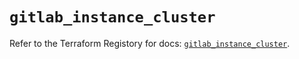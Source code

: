 # `gitlab_instance_cluster`

Refer to the Terraform Registory for docs: [`gitlab_instance_cluster`](https://registry.terraform.io/providers/gitlabhq/gitlab/15.10.0/docs/resources/instance_cluster).
